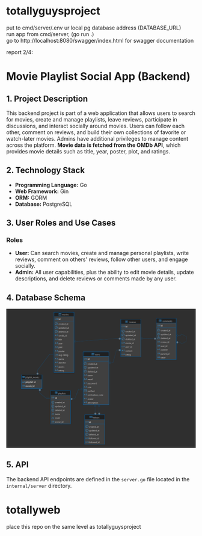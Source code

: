 # totallyguysproject
put to cmd/server/.env ur local pg database address (DATABASE_URL)  
run app from cmd/server, (go run .)  
go to http://localhost:8080/swagger/index.html for swagger documentation

report 2/4:
# Movie Playlist Social App (Backend)

## 1. Project Description
This backend project is part of a web application that allows users to search for movies, create and manage playlists, leave reviews, participate in discussions, and interact socially around movies. Users can follow each other, comment on reviews, and build their own collections of favorite or watch-later movies. Admins have additional privileges to manage content across the platform.
**Movie data is fetched from the OMDb API**, which provides movie details such as title, year, poster, plot, and ratings.

## 2. Technology Stack
- **Programming Language:** Go  
- **Web Framework:** Gin  
- **ORM:** GORM  
- **Database:** PostgreSQL  

## 3. User Roles and Use Cases

### Roles
- **User:** Can search movies, create and manage personal playlists, write reviews, comment on others' reviews, follow other users, and engage socially.  
- **Admin:** All user capabilities, plus the ability to edit movie details, update descriptions, and delete reviews or comments made by any user.
  
## 4. Database Schema
![Use Case Diagram](sql/databaseTotallyGuys.png)

## 5. API
The backend API endpoints are defined in the `server.go` file located in the `internal/server` directory.


# totallyweb
place this repo on the same level as totallyguysproject
